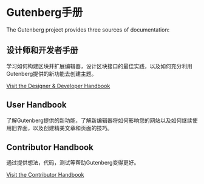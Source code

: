 # Gutenberg手册

The Gutenberg project provides three sources of documentation:

## 设计师和开发者手册

学习如何构建区块并扩展编辑器，设计区块接口的最佳实践，以及如何充分利用Gutenberg提供的新功能去创建主题。


[Visit the Designer & Developer Handbook](../docs/designers-developers/readme.md)

## User Handbook

了解Gutenberg提供的新功能，了解新编辑器将如何影响您的网站以及如何继续使用旧界面，以及创建精美文章和页面的技巧。

## Contributor Handbook

通过提供想法，代码，测试等帮助Gutenberg变得更好。

[Visit the Contributor Handbook](../docs/contributors/readme.md)
